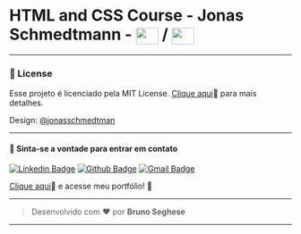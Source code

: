 # HTML and CSS Course - Jonas Schmedtmann - <img align="center" height="30" width="40" src="https://cdn.jsdelivr.net/gh/devicons/devicon/icons/html5/html5-original.svg" /> / <img align="center" height="30" width="40" src="https://cdn.jsdelivr.net/gh/devicons/devicon/icons/css3/css3-original.svg" />

---

### 📝 License

Esse projeto é licenciado pela MIT License. [Clique aqui](https://pt.wikipedia.org/wiki/Licen%C3%A7a_MIT)🔗 para mais detalhes.

Design: [@jonasschmedtman](https://twitter.com/jonasschmedtman)

---

#### 💬 Sinta-se a vontade para entrar em contato

[![Linkedin Badge](https://img.shields.io/badge/LinkedIn-0077B5?style=for-the-badge&logo=linkedin&logoColor=white)](https://www.linkedin.com/in/brunoseghese/) [![Github Badge](https://img.shields.io/badge/GitHub-100000?style=for-the-badge&logo=github&logoColor=white)](https://github.com/brseghese) [![Gmail Badge](https://img.shields.io/badge/Gmail-D14836?style=for-the-badge&logo=gmail&logoColor=white)](mailto:brseghese@gmail.com)

[Clique aqui](https://brseghese.github.io)🔗 e acesse meu portfólio! 💼

---

> Desenvolvido com ❤️ por **Bruno Seghese**

---
